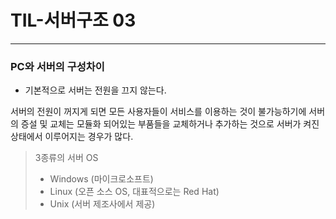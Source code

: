 # TIL-서버구조 03

---

### PC와 서버의 구성차이

- 기본적으로 서버는 전원을 끄지 않는다.

서버의 전원이 꺼지게 되면 모든 사용자들이 서비스를 이용하는 것이 불가능하기에 서버의 증설 및 교체는 모듈화 되어있는 부품들을 교체하거나 추가하는 것으로 서버가 켜진 상태에서 이루어지는 경우가 많다. 

> 3종류의 서버 OS
>
> - Windows (마이크로소프트)
> - Linux (오픈 소스 OS, 대표적으로는 Red Hat)
> - Unix (서버 제조사에서 제공)

